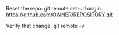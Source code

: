 Reset the repo:
git remote set-url origin https://github.com/OWNER/REPOSITORY.git

Verify that change: 
git remote -v
